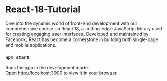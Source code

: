 # React-18-Tutorial
Dive into the dynamic world of front-end development with our comprehensive course on React 18, a cutting-edge JavaScript library used for creating engaging user interfaces. Developed and maintained by Facebook, React has become a cornerstone in building both single-page and mobile applications.

### `npm start`

Runs the app in the development mode.\
Open [http://localhost:3000](http://localhost:3000) to view it in your browser.